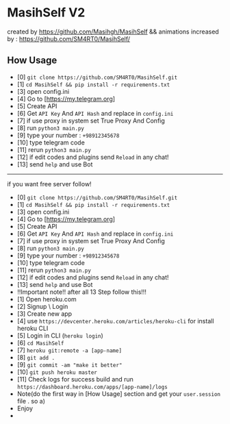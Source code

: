 # MasihSelf V2
created by https://github.com/Masihgh/MasihSelf && animations increased by : https://github.com/SM4RT0/MasihSelf/
## How Usage
* [0] ``git clone https://github.com/SM4RT0/MasihSelf.git``
* [1] ``cd MasihSelf && pip install -r requirements.txt``
* [3] open config.ini
* [4] Go to [https://my.telegram.org]
* [5] Create API 
* [6] Get ``API Key`` And ``API Hash`` and replace in ``config.ini``
* [7] if use proxy in system set True Proxy And Config
* [8] run ``python3 main.py``
* [9] type your number : ``+98912345678``
* [10] type telegram code
* [11] rerun ``python3 main.py``
* [12] if edit codes and plugins send ``Reload`` in any chat!
* [13] send ``help`` and use Bot
-----------------------------------------------------------------------------------------------------
 if you want free server follow!
 * [0] ``git clone https://github.com/SM4RT0/MasihSelf.git``
* [1] ``cd MasihSelf && pip install -r requirements.txt``
* [3] open config.ini
* [4] Go to [https://my.telegram.org]
* [5] Create API 
* [6] Get ``API Key`` And ``API Hash`` and replace in ``config.ini``
* [7] if use proxy in system set True Proxy And Config
* [8] run ``python3 main.py``
* [9] type your number : ``+98912345678``
* [10] type telegram code
* [11] rerun ``python3 main.py``
* [12] if edit codes and plugins send ``Reload`` in any chat!
* [13] send ``help`` and use Bot
* ‼️Important note!! after all 13 Step follow this!‼️
 * [1] Open heroku.com
 * [2] Signup \ Login
 * [3] Create new app
 * [4] use ``https://devcenter.heroku.com/articles/heroku-cli`` for install heroku CLI
 * [5] Login in CLI (``heroku login``)
 * [6] ``cd MasihSelf``
 * [7] ``heroku git:remote -a [app-name]``
 * [8] ``git add .``
 * [9] ``git commit -am "make it better"``
 * [10] ``git push heroku master``
 * [11] Check logs for success build and run ``https://dashboard.heroku.com/apps/[app-name]/logs``
 * Note(do the first way in [How Usage] section and get your ``user.session`` file . so a)
 * Enjoy
 * 
